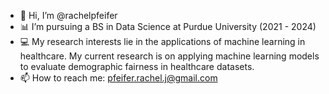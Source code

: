 - 👋 Hi, I’m @rachelpfeifer
- 📊 I’m pursuing a BS in Data Science at Purdue University (2021 - 2024)
- 💻 My research interests lie in the applications of machine learning in healthcare. My current research is on applying machine learning models to evaluate demographic fairness in healthcare datasets.
- 📫 How to reach me: pfeifer.rachel.j@gmail.com
